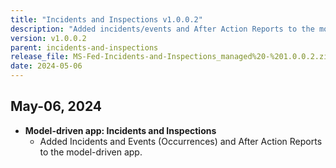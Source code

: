 ```yaml
---
title: "Incidents and Inspections v1.0.0.2"
description: "Added incidents/events and After Action Reports to the model-driven app."
version: v1.0.0.2
parent: incidents-and-inspections
release_file: MS-Fed-Incidents-and-Inspections_managed%20-%201.0.0.2.zip
date: 2024-05-06
---
```


## May-06, 2024

-   **Model-driven app: Incidents and Inspections**
    - Added Incidents and Events (Occurrences) and After Action Reports to the model-driven app.
